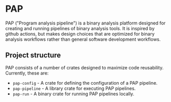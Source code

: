 PAP
======

PAP ("Program analysis pipeline") is a binary analysis platform designed for
creating and running pipelines of binary analysis tools. It is inspired by
github actions, but makes design choices that are optimized for binary analysis
workflows rather than general software development workflows.

## Project structure

PAP consists of a number of crates designed to maximize code reusability.
Currently, these are:

- `pap-config` - A crate for defining the configuration of a PAP pipeline.
- `pap-pipeline` - A library crate for executing PAP pipelines.
- `pap-run` - A binary crate for running PAP pipelines locally.
